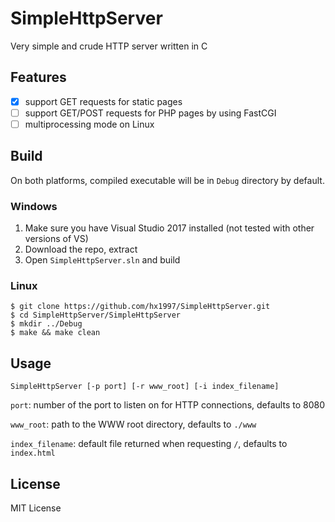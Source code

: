 # SimpleHttpServer

Very simple and crude HTTP server written in C 

## Features

- [x] support GET requests for static pages
- [ ] support GET/POST requests for PHP pages by using FastCGI
- [ ] multiprocessing mode on Linux

## Build

On both platforms, compiled executable will be in `Debug` directory by default.

### Windows

1. Make sure you have Visual Studio 2017 installed (not tested with other versions of VS)
2. Download the repo, extract
3. Open `SimpleHttpServer.sln` and build

### Linux

```
$ git clone https://github.com/hx1997/SimpleHttpServer.git
$ cd SimpleHttpServer/SimpleHttpServer
$ mkdir ../Debug
$ make && make clean
```

## Usage

```
SimpleHttpServer [-p port] [-r www_root] [-i index_filename]
```

`port`: number of the port to listen on for HTTP connections, defaults to 8080

`www_root`: path to the WWW root directory, defaults to `./www`

`index_filename`: default file returned when requesting `/`, defaults to `index.html`

## License

MIT License
